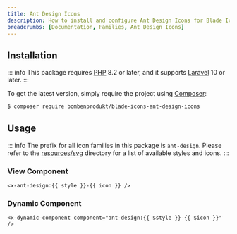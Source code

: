 ```yaml
---
title: Ant Design Icons
description: How to install and configure Ant Design Icons for Blade Icons.
breadcrumbs: [Documentation, Families, Ant Design Icons]
---
```


## Installation

::: info
This package requires [PHP](https://www.php.net/) 8.2 or later, and it supports [Laravel](https://laravel.com/) 10 or later.
:::

To get the latest version, simply require the project using [Composer](https://getcomposer.org/):

```bash
$ composer require bombenprodukt/blade-icons-ant-design-icons
```

## Usage

::: info
The prefix for all icon families in this package is `ant-design`. Please refer to the [resources/svg](https://github.com/faustbrian/blade-icons-ant-design-icons/tree/main/resources/svg) directory for a list of available styles and icons.
:::

### View Component

```blade
<x-ant-design:{{ style }}-{{ icon }} />
```

### Dynamic Component

```blade
<x-dynamic-component component="ant-design:{{ $style }}-{{ $icon }}" />
```
